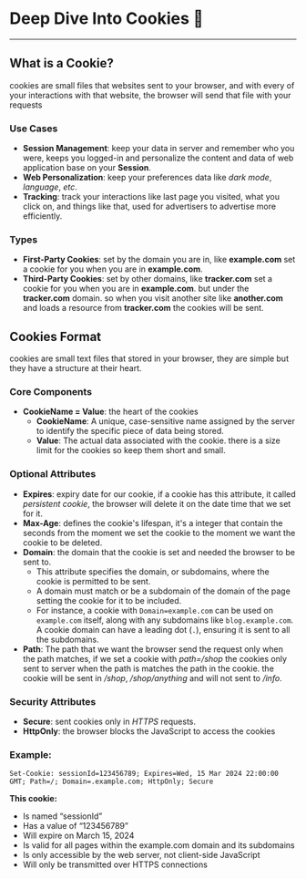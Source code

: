 # Deep Dive Into Cookies &#127850;

----

## What is a Cookie?

cookies are small files that websites sent to your browser, and with every of your interactions with that website, the browser will send that file with your requests

 ### Use Cases

- **Session Management**: keep your data in server and remember who you were, keeps you logged-in and personalize the content and data of web application base on your **Session**.
- **Web Personalization**: keep your preferences data like *dark mode*, *language*, *etc*.
- **Tracking**: track your interactions like last page you visited, what you click on, and things like that, used for advertisers to advertise more efficiently.

### Types

- **First-Party Cookies**: set by the domain you are in, like **example.com** set a cookie for you when you are in **example.com**.
- **Third-Party Cookies**: set by other domains, like **tracker.com** set a cookie for you when you are in **example.com**. but under the **tracker.com** domain. so when you visit another site like **another.com** and loads a resource from **tracker.com** the cookies will be sent.

## Cookies Format

cookies are small text files that stored in your browser, they are simple but they have a structure at their heart.

### Core Components

- **CookieName = Value**: the heart of the cookies
    - **CookieName**: A unique, case-sensitive name assigned by the server to identify the specific piece of data being stored.
    - **Value**: The actual data associated with the cookie. there is a size limit for the cookies so keep them short and small.

### Optional Attributes

- **Expires**: expiry date for our cookie, if a cookie has this attribute, it called *persistent cookie*, the browser will delete it on the date time that we set for it.
- **Max-Age**: defines the cookie's lifespan, it's a integer that contain the seconds from the moment we set the cookie to the moment we want the cookie to be deleted.
- **Domain**: the domain that the cookie is set and needed the browser to be sent to.
    - This attribute specifies the domain, or subdomains, where the cookie is permitted to be sent.
    - A domain must match or be a subdomain of the domain of the page setting the cookie for it to be included.
    - For instance, a cookie with `Domain=example.com` can be used on `example.com` itself, along with any subdomains like `blog.example.com`. A cookie domain can have a leading dot (`.`), ensuring it is sent to all the subdomains.
- **Path**: The path that we want the browser send the request only when the path matches, if we set a cookie with *path=/shop* the cookies only sent to server when the path is matches the path in the cookie. the cookie will be sent in */shop*, */shop/anything* and will not sent to */info*.

### Security Attributes

- **Secure**: sent cookies only in *HTTPS* requests.
- **HttpOnly**: the browser blocks the JavaScript to access the cookies

### Example:

```http
Set-Cookie: sessionId=123456789; Expires=Wed, 15 Mar 2024 22:00:00 GMT; Path=/; Domain=.example.com; HttpOnly; Secure
```

**This cookie:**

- Is named “sessionId”
- Has a value of “123456789”
- Will expire on March 15, 2024
- Is valid for all pages within the example.com domain and its subdomains
- Is only accessible by the web server, not client-side JavaScript
- Will only be transmitted over HTTPS connections

